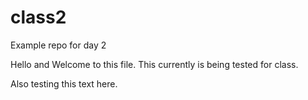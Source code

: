 # class2
Example repo for day 2

Hello and Welcome to this file. This currently is being tested for class.

Also testing this text here.
